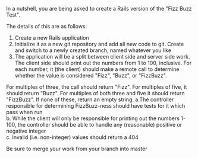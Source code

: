 In a nutshell, you are being asked to create a Rails version of the "Fizz Buzz Test". 

The details of this are as follows:  
1.  Create a new Rails application  
2.  Initialize it as a new git repository and add all new code to git. Create and switch to a newly created branch, named whatever you like  
3. The application will be a split between client side and server side work. The client side should print out the numbers from 1 to 100, inclusive. For each number, it (the client) should make a remote call to determine whether the value is considered "Fizz", "Buzz", or "FizzBuzz". 

For multiples of three, the call should return "Fizz".
For multiples of five, it should return "Buzz".
For multiples of both three and five it should return "FizzBuzz".
If none of these, return an empty string.
a.The controller responsible for determining FizzBuzz-ness should have tests for it which pass when run  
b. While the client will only be responsible for printing out the numbers 1-100, the controller should be able to handle any (reasonable) positive or negative integer  
c. Invalid (i.e. non-integer) values should return a 404  

Be sure to merge your work from your branch into master  
